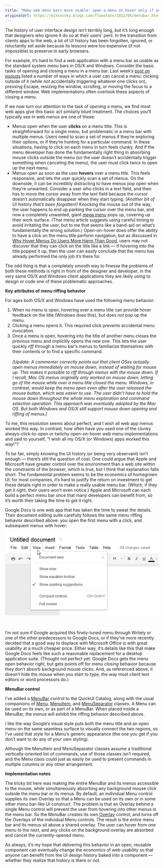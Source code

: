 ```yaml
---
title: "Make web menu bars more usable: open a menu on hover only if another menu is already open"
originalUrl: https://miksovsky.blogs.com/flowstate/2012/04/menubar.html
---
```


<p>
  The history of user interface design isn’t terribly long, but it’s long enough
  that designers who ignore it do so at their users’ peril. In the transition
  from clients apps to the web, a lot of UI history has been forgotten, ignored,
  or reluctantly set aside because its lessons were too expensive (if not
  impossible) to preserve in early browsers.
</p>
<p>
  For example, it’s hard to find a web application with a menu bar as usable as
  the standard system menu bars in OS/X and Windows. Consider the basic tasks of
  opening and closing a menu in a menu bar. Last week’s
  <a
    href="/posts/2012/03-26-there-must-be-50-ways-to-close-a-popup-menus-dropdowns-tooltips-palettes-dialogs-and-more.html"
    >post on popups</a
  >
  listed a number of ways in which a user can cancel a menu: clicking outside of
  it (while <em>not</em> accidentally triggering whatever one clicks on),
  pressing Escape, resizing the window, scrolling, or moving the focus to a
  different window. Web implementations often overlook these aspects of closing
  a menu.
</p>
<p>
  If we now turn our attention to the task of <em>opening</em> a menu, we find
  most web apps give this basic act similarly blunt treatment. The choices
  you’ll typically see in web menus are one of these:
</p>
<ul>
  <li>
    Menus open when the user <strong>clicks</strong> on a menu title.<strong
    > </strong>This is straightforward for a single menu, but problematic in a
    menu bar with multiple menus. Users need to scan a set of menus if they’re
    exploring their options, or if they’re hunting for a particular command. In
    these situations, having to click on each menu in turn feels clunky. And if
    the menu developer has done the fundamentally right thing in absorbing mouse
    clicks outside the menu (so the user doesn&#39;t accidentally trigger
    something when canceling the menu), the user must click <em>twice</em> to
    open up the next menu.
  </li>
  <li>
    Menus open as soon as the user <strong>hovers</strong> over a menu title.
    This feels responsive, and lets the user quickly scan a set of menus. On the
    downside, it can be incredibly distracting to have menus pop open when
    they’re unwanted. Consider a user who clicks in a text field, and then has
    to move the cursor away from the text field because the cursor doesn’t
    automatically disappear when they start typing.
    <em>(Another bit of UI history that’s been forgotten!)</em> Knocking the
    mouse out of the way, the user happens to end up parking the cursor over the
    menu bar, and now a completely unwanted, giant
    <a href="http://www.useit.com/alertbox/mega-dropdown-menus.html"
      >mega menu</a
    >
    pops up, covering up their work surface. (That menu article suggests using
    careful timing to avoid irritating the user, but to me that seems like a
    band-aid on what’s fundamentally the wrong solution.) Open-on-hover does
    offer the ability to have a click on the menu title perform navigation, but
    as discussed in
    <a
      href="http://uxmovement.com/navigation/why-hover-menus-do-users-more-harm-than-good/"
      >Why Hover Menus Do Users More Harm Than Good</a
    >, users may not discover that they can click on the title like a link — if
    hovering into the title popped it up, then the user can easily conclude that
    the menu has already performed the only job it’s there for.
  </li>
</ul>
<p>
  The odd thing is that a completely smooth way to finesse the problems of both
  these methods is right in front of the designer and developer, in the very
  same OS/X and Windows client applications they are likely using to design or
  code one of these problematic approaches.
</p>
<p><strong>Key attributes of menu riffing behavior</strong></p>
<p>For ages both OS/X and Windows have used the following menu behavior:</p>
<ol>
  <li>
    When no menu is open, hovering over a menu title can provide hover feedback
    on the title (Windows does this), but does <em>not</em> pop up the menu.
  </li>
  <li>
    Clicking a menu opens it. This required click prevents accidental menu
    invocation.
  </li>
  <li>
    Once a menu is open, hovering into the title of another menu closes the
    previous menu and implicitly opens the new one. This lets the user quickly
    <em>riff</em> through a menu bar’s menus to familiarize themselves with
    their contents or to find a specific command.<br /><br /><em
      >[Update: A commenter correctly points out that client OSes actually open
      menus immediately on mouse&#0160;down, instead of waiting for mouse up.
      This makes it possible to riff through menus with the mouse down. If I
      recall, Mac OS menus originally only worked on mouse down; letting go of
      the mouse while over a menu title closed the menu. Windows, in contrast,
      would keep the menu open even after the user released the mouse button,
      which was easier to use. The user didn&#39;t have to hold the mouse down
      throughout the whole menu exploration and command selection operation.
      This approach was eventually adopted by the Mac OS. But both Windows and
      OS/X still support mouse down opening and riffing of menus.]</em
    >
  </li>
</ol>
<p>
  To me, this resolution seems about perfect, and I wish all web app menus
  worked this way. In contrast, how often have you used one of the clunky
  always-click-to-open or twitchy open-on-hover web menu implementations and
  said to yourself, “I wish all my OS/X (or Windows) apps worked this way!”?
</p>
<p>
  To be fair, simply knowing the UI history (or being very observant) isn’t
  enough — there’s still the question of cost. One could argue that Apple and
  Microsoft have greater control over the environment than a web site within the
  constraints of the browser, which is true, but I think that explanation falls
  short. The fundamental problem seems to be the economics of homegrown UI: for
  most companies, it’s hard to justify the return on investment to get these
  details right in order to make a really usable menu bar. (Which, if they get
  it right, their users won’t even notice.) Apple and Microsoft can each build a
  perfect menu bar once that many developers can benefit from, so it’s worth
  their taking the time to get it right.
</p>
<p>
  Google Docs is one web app that has taken the time to sweat the details. Their
  document editing suite carefully follows the same menu riffing behavior
  described above: you open the first menu with a click, and subsequent menus
  with hover:
</p>
<p>
  <img src="/images/flowstate/6a00d83451fb6769e201676472dce5970b-pi.png" />
</p>
<p>&#0160;</p>
<p>
  I’m not sure if Google acquired this finely-tuned menu through Writely or one
  of the other predecessors to Google Docs, or if they’ve more recently decided
  that a good way to displace with Microsoft Office is with great usability at a
  much cheaper price. Either way, it’s details like this that make Google Docs
  feels like such a reasonable replacement for a desktop application suite.
  (Thought not perfect yet: Google Docs gets the menu open behavior right, but
  gets points off for menu <em>closing</em> behavior because they don’t absorb
  background mouse clicks. And, as referenced above, it doesn’t hide the mouse
  when you start to type, the way most client text editors or word processors
  do.)
</p>
<p><strong>MenuBar control</strong></p>
<p>
  I’ve added a <a href="https://quickui.org/catalog/MenuBar">MenuBar</a> control
  to the QuickUI Catalog, along with the usual companions of
  <a href="https://quickui.org/catalog/Menu">Menu</a>,
  <a href="https://quickui.org/catalog/MenuItem">MenuItem</a>, and
  <a href="https://quickui.org/catalog/MenuSeparator">MenuSeparator</a> classes.
  A Menu can be used on its own, or as part of a MenuBar. When placed inside a
  MenuBar, the menus will exhibit the riffing behavior described above.
</p>
<p>
  I like the way Google’s visual style puts both the menu title and an open menu
  on the same seamless surface to visually connect the two regions, so I’ve used
  that style for a Menu’s generic appearance (the one you get if you don’t want
  to do any of your own styling).
</p>
<p>
  Although the MenuItem and MenuSeparator classes assume a traditional
  vertically-oriented list of commands, use of those classes isn’t required, and
  the Menu class could just as easily be used to present commands in multiple
  columns or any other arrangement.
</p>
<p><strong>Implementation notes</strong></p>
<p>
  The tricky bit here was making the entire MenuBar and its menus accessible to
  the mouse, while simultaneously absorbing any background mouse click outside
  the menu bar or its menus. By default, an individual Menu control supplies its
  own Overlay so that a Menu can be used on its own or in some other menu
  bar-like UI construct. The problem is that an Overlay behind a single Menu
  control will prevent the user from hovering into other menus in the menu bar.
  So the MenuBar creates its own
  <a href="https://quickui.org/catalog/Overlay">Overlay</a> control, and turns
  off the Overlays of the individual Menu controls. The result is the entire
  menu bar and its menus sit above a shared overlay. The user can hover from one
  menu to the next, and any clicks on the background overlay are absorbed and
  cancel the currently-opened menu.
</p>
<p>
  As always, it’s my hope that delivering this behavior in an open, reusable
  component can eventually change the economics of web usability so that anyone
  can benefit from the UI design history baked into a component — whether they
  realize that history is there or not.
</p>
